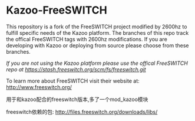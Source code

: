 Kazoo-FreeSWITCH
================

This repository is a fork of the FreeSWITCH project modified by 2600hz to fulfill specific needs of the Kazoo platform. The branches of this repo track the offical FreeSWITCH tags with 2600hz modifications. If you are developing with Kazoo or deploying from source please choose from these branches.


_If you are not using the Kazoo platform please use the offical FreeSWITCH repo at https://stash.freeswitch.org/scm/fs/freeswitch.git_


To learn more about FreeSWITCH visit their website at: http://www.freeswitch.org/


用于和kazoo配合的freeswitch版本,多了一个mod_kazoo模块

freeswitch依赖的包:
http://files.freeswitch.org/downloads/libs/
